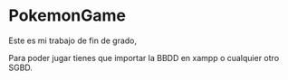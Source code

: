 # PokemonGame

Este es mi trabajo de fin de grado, 

Para poder jugar tienes que importar la BBDD en xampp o cualquier otro SGBD.
